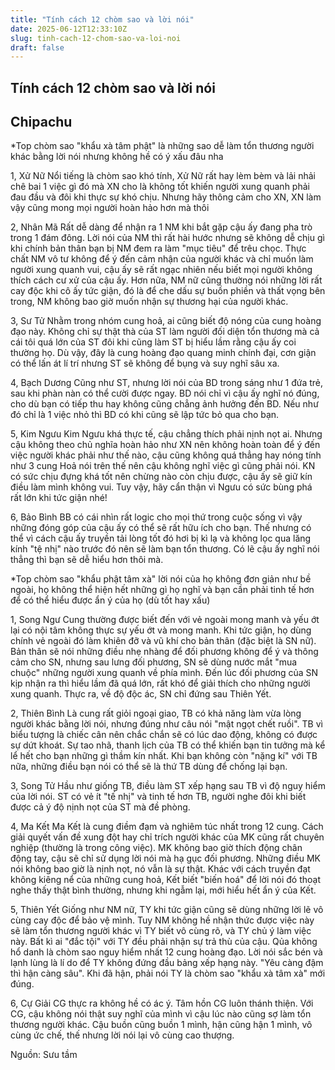 ```yaml
---
title: "Tính cách 12 chòm sao và lời nói"
date: 2025-06-12T12:33:10Z
slug: tinh-cach-12-chom-sao-va-loi-noi
draft: false
---
```


## Tính cách 12 chòm sao và lời nói

## Chipachu

*Top chòm sao "khẩu xà tâm phật" 
là những sao dễ làm tổn thương người khác bằng lời nói nhưng không hề có ý xấu đâu nha 
 
1, Xử Nữ
Nổi tiếng là chòm sao khó tính, Xử Nữ rất hay lèm bèm và lải nhải chê bai 1 việc gì đó mà XN cho là không tốt khiến người xung quanh phải đau đầu và đôi khi thực sự khó chịu. Nhưng hãy thông cảm cho XN, XN làm vậy cũng mong mọi người hoàn hảo hơn mà thôi 
 
2, Nhân Mã
Rất dễ dàng để nhận ra 1 NM khi bắt gặp cậu ấy đang pha trò trong 1 đám đông. Lời nói của NM thì rất hài hước nhưng sẽ không dễ chịu gì khi chính bản thân bạn bị NM đem ra làm "mục tiêu" để trêu chọc. Thực chất NM vô tư không để ý đến cảm nhận của người khác và chỉ muốn làm người xung quanh vui, cậu ấy sẽ rất ngạc nhiên nếu biết mọi người không thích cách cư xử của cậu ấy. Hơn nữa, NM nữ cũng thường nói những lời rất cay độc khi cô ấy tức giận, đó là để che dấu sự buồn phiền và thất vọng bên trong, NM không bao giờ muốn nhận sự thương hại của người khác.
 
3, Sư Tử
Nhằm trong nhóm cung hoả, ai cũng biết độ nóng của cung hoàng đạo này. Không chỉ sự thật thà của ST làm người đối diện tổn thương mà cả cái tôi quá lớn của ST đôi khi cũng làm ST bị hiểu lầm rằng cậu ấy coi thường họ. Dù vậy, đây là cung hoàng đạo quang minh chính đại, cơn giận có thể lấn át lí trí nhưng ST sẽ không để bụng và suy nghĩ sâu xa.
 
4, Bạch Dương
Cũng như ST, nhưng lời nói của BD trong sáng như 1 đứa trẻ, sau khi phàn nàn có thể cười được ngay. BD nói chỉ vì cậu ấy nghĩ nó đúng, cho dù bạn có tiếp thu hay không cũng chẳng ảnh hưởng đến BD. Nếu như đó chỉ là 1 việc nhỏ thì BD có khi cũng sẽ lập tức bỏ qua cho bạn.
 
5, Kim Ngưu
Kim Ngưu khá thực tế, cậu chẳng thích phải nịnh nọt ai. Nhưng cậu không theo chủ nghĩa hoàn hảo như XN nên không hoàn toàn để ý đến việc người khác phải như thế nào, cậu cũng không quá thẳng hay nóng tính như 3 cung Hoả nói trên thế nên cậu không nghĩ việc gì cũng phải nói. KN có sức chịu đựng khá tốt nên chừng nào còn chịu được, cậu ấy sẽ giữ kín điều làm mình không vui. Tuy vậy, hãy cẩn thận vì Ngưu có sức bùng phá rất lớn khi tức giận nhé!
 
6, Bảo Bình
BB có cái nhìn rất logic cho mọi thứ trong cuộc sống vì vậy những đóng góp của cậu ấy có thể sẽ rất hữu ích cho bạn. Thế nhưng có thể vì cách cậu ấy truyền tải lòng tốt đó hơi bị kì lạ và không lọc qua lăng kính "tệ nhị" nào trước đó nên sẽ làm bạn tổn thương. Có lẽ cậu ấy nghĩ nói thẳng thì bạn sẽ dễ hiểu hơn thôi mà.
 
 
 
 
*Top chòm sao "khẩu phật tâm xà" 
lời nói của họ không đơn giản như bề ngoài, họ không thể hiện hết những gì họ nghĩ và bạn cần phải tinh tế hơn để có thể hiểu được ẩn ý của họ (dù tốt hay xấu)
 
1, Song Ngư
Cung thường được biết đến với vẻ ngoài mong manh và yếu ớt lại có nội tâm không thực sự yếu ớt và mong manh. Khi tức giận, họ dùng chính vẻ ngoài đó làm khiên đỡ và vũ khí cho bản thân (đặc biệt là SN nữ). Bản thân sẽ nói những điều nhẹ nhàng để đối phương không để ý và thông cảm cho SN, nhưng sau lưng đối phương, SN sẽ dùng nước mắt "mua chuộc" những người xung quanh về phía mình. Đến lúc đối phương của SN kịp nhận ra thì hiểu lầm đã quá lớn, rất khó để giải thích cho những người xung quanh. Thực ra, về độ độc ác, SN chỉ đứng sau Thiên Yết.
 
2, Thiên Bình
Là cung rất giỏi ngoại giao, TB có khả năng làm vừa lòng người khác bằng lời nói, nhưng đúng như câu nói "mật ngọt chết ruồi". TB vì biểu tượng là chiếc cân nên chắc chắn sẽ có lúc dao động, không có được sự dứt khoát. Sự tao nhã, thanh lịch của TB có thể khiến bạn tin tưởng mà kể lể hết cho bạn những gì thầm kín nhất. Khi bạn không còn "nặng kí" với TB nữa, những điều bạn nói có thể sẽ là thứ TB dùng để chống lại bạn.
 
3, Song Tử
Hầu như giống TB, điều làm ST xếp hạng sau TB vì độ nguy hiểm của lời nói. ST có vẻ ít "tế nhị" và tinh tế hơn TB, người nghe đôi khi biết được cả ý độ nịnh nọt của ST mà đề phòng.
 
4, Ma Kết
Ma Kết là cung điềm đạm và nghiêm túc nhất trong 12 cung. Cách giải quyết vấn đề xung đột hay chỉ trích người khác của MK cũng rất chuyên nghiệp (thường là trong công việc). MK không bao giờ thích động chân động tay, cậu sẽ chỉ sử dụng lời nói mà hạ gục đối phương. Những điều MK nói không bao giờ là nịnh nọt, nó vẫn là sự thật. Khác với cách truyền đạt không kiêng nể của những cung hoả, Kết biết "biến hoá" để lời nói đó thoạt nghe thấy thật bình thường, nhưng khi ngẫm lại, mới hiểu hết ẩn ý của Kết.
 
 
5, Thiên Yết
Giống như NM nữ, TY khi tức giận cũng sẽ dùng những lời lẽ vô cùng cay độc để bảo vệ mình. Tuy NM không hề nhận thức được việc này sẽ làm tổn thương người khác vì TY biết vô cùng rõ, và TY chủ ý làm việc này. Bất kì ai "đắc tội" với TY đều phải nhận sự trả thù của cậu. Qủa không hổ danh là chòm sao nguy hiểm nhất 12 cung hoàng đạo. Lời nói sắc bén và lạnh lùng là lí do để TY không đứng đầu bảng xếp hạng này. "Yêu càng đậm thì hận càng sâu". Khi đã hận, phải nói TY là chòm sao "khẩu xà tâm xà" mới đúng.
 
6, Cự Giải
CG thực ra không hề có ác ý. Tâm hồn CG luôn thánh thiện. Với CG, cậu không nói thật suy nghĩ của mình vì cậu lúc nào cũng sợ làm tổn thương người khác. Cậu buồn cũng buồn 1 mình, hận cũng hận 1 mình, vô cùng ức chế, thế nhưng lời nói lại vô cùng cao thượng.
 
Nguồn: Sưu tầm